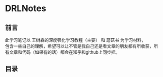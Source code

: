 # DRLNotes  
## 前言
此学习笔记以 王树森的深度强化学习教程（主要） 和 蘑菇书 为学习材料，  
包含一些自己的理解，希望可以让不管是我自己还是看文章的朋友都有所收获，所有文章和代码（如果有的话）都会在知乎和github上同步捏。
## 目录
